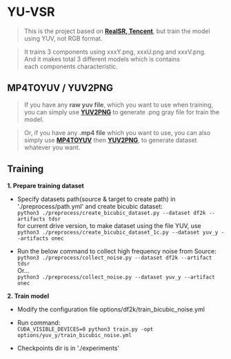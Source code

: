 # YU-VSR

> This is the project based on **[RealSR, Tencent](https://github.com/Tencent/Real-SR)**, but train the model using YUV, not RGB format.  

> It trains 3 components using xxxY.png, xxxU.png and xxxV.png.  
> And it makes total 3 different models which is contains  
> each components characteristic.  

## MP4TOYUV / YUV2PNG
> If you have any **raw yuv file**, which you want to use when training,  
> you can simply use **[YUV2PNG](https://github.com/Hyunmin-jasper-Cho/YUV2PNG)** to generate .png gray file for train the model.   

> Or, if you have any **.mp4 file** which you want to use, you can also  
> simply use **[MP4TOYUV](https://github.com/Hyunmin-jasper-Cho/MP4TOYUV)** then **[YUV2PNG](https://github.com/Hyunmin-jasper-Cho/YUV2PNG)**, to generate dataset whatever you want.  

## Training 
**1. Prepare training dataset**
- Specify datasets path(source & target to create path) in './preprocess/path.yml' and create bicubic dataset:  
`python3 ./preprocess/create_bicubic_dataset.py --dataset df2k --artifacts tdsr`  
for current drive version, to make dataset using the file YUV, use  
`python3 ./preprocess/create_bicubic_dataset_1c.py --dataset yuv_y --artifacts onec`

-  Run the below command to collect high frequency noise from Source:  
`python3 ./preprocess/collect_noise.py --dataset df2k --artifact tdsr`  
Or...  
`python3 ./preprocess/collect_noise.py --dataset yuv_y --artifact onec`

**2. Train model**
- Modify the configuration file options/df2k/train_bicubic_noise.yml  

- Run command:  
`CUDA_VISIBLE_DEVICES=0 python3 train.py -opt options/yuv_y/train_bicubic_noise.yml`  

- Checkpoints dir is in './experiments'  
